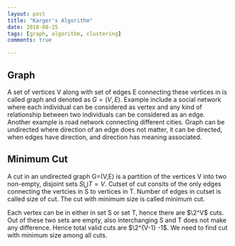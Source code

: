 ```yaml
---
layout: post
title: "Karger's Algorithm"
date: 2018-08-25
tags: [graph, algorithm, clustering]
comments: true

---
```


## Graph
A set of vertices V along with set of edges E connecting these vertices in is called graph and denoted as $G=(V,E)$. Example include a social network where each individual can be considered as vertex and any kind of relationship between two individuals can be considered as an edge. Another example is road network connecting different cities. Graph can be undirected where direction of an edge does not matter, it can be directed, when edges have direction, and direction has meaning associated.

## Minimum Cut 
A cut in an undirected graph G=(V,E) is a partition of the vertices V into two non-empty, disjoint sets $S \bigcup T = V$. Cutset of cut consits of the only edges connecting the vertcies in S to vertices in T. Number of edges in cutset is called size of cut. The cut with minimum size is called minimum cut.

Each vertex can be in either in set S or set T, hence there are $\2^V$ cuts. Out of these two sets are empty, also interchanging S and T does not make any difference. Hence total valid cuts are $\2^{V-1} -1$. We need to find cut with minimum size among all cuts.


